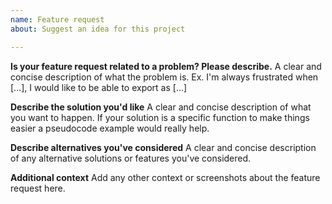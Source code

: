 ```yaml
---
name: Feature request
about: Suggest an idea for this project

---
```


**Is your feature request related to a problem? Please describe.**
A clear and concise description of what the problem is. Ex. I'm always frustrated when [...], I would like to be able to export as [...]

**Describe the solution you'd like**
A clear and concise description of what you want to happen.
If your solution is a specific function to make things easier a pseudocode example would really help.

**Describe alternatives you've considered**
A clear and concise description of any alternative solutions or features you've considered.

**Additional context**
Add any other context or screenshots about the feature request here.
